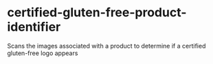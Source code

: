 # certified-gluten-free-product-identifier
Scans the images associated with a product to determine if a certified gluten-free logo appears
